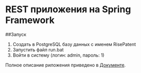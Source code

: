 # REST приложения на Spring Framework 

##Запуск 
1.	Создать в PostgreSQL базу данных с именем RisePatent
2.	Запустить файл run.bat
4.	Войти в систему (логин: admin, пароль: 1)

Полное описание риложения приведено в [Документе](https://github.com/DenisFV/Architect/wiki).